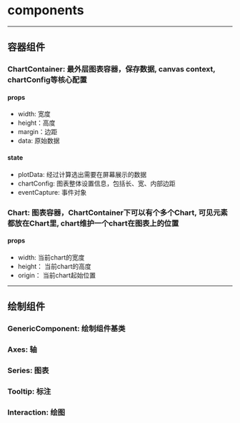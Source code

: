 # components
---
## 容器组件
### ChartContainer: 最外层图表容器，保存数据, canvas context, chartConfig等核心配置
#### props
+ width: 宽度
+ height：高度
+ margin：边距
+ data: 原始数据
#### state
+ plotData: 经过计算选出需要在屏幕展示的数据
+ chartConfig: 图表整体设置信息，包括长、宽、内部边距
+ eventCapture: 事件对象
### Chart: 图表容器，ChartContainer下可以有个多个Chart, 可见元素都放在Chart里, chart维护一个chart在图表上的位置
#### props
+ width: 当前chart的宽度
+ height： 当前chart的高度
+ origin： 当前chart起始位置
---
## 绘制组件
### GenericComponent: 绘制组件基类
### Axes: 轴
### Series: 图表
### Tooltip: 标注
### Interaction: 绘图